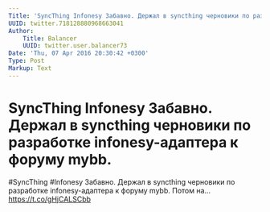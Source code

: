 ```yaml
---
Title: 'SyncThing Infonesy Забавно. Держал в syncthing черновики по разработке infonesy-адаптера к форуму mybb.'
UUID: twitter.718128880968663041
Author:
    Title: Balancer
    UUID: twitter.user.balancer73
Date: 'Thu, 07 Apr 2016 20:30:42 +0300'
Type: Post
Markup: Text
---
```


# SyncThing Infonesy Забавно. Держал в syncthing черновики по разработке infonesy-адаптера к форуму mybb.

#SyncThing #Infonesy Забавно. Держал в syncthing черновики
по разработке infonesy-адаптера к форуму mybb. Потом на…
https://t.co/gHjCALSCbb